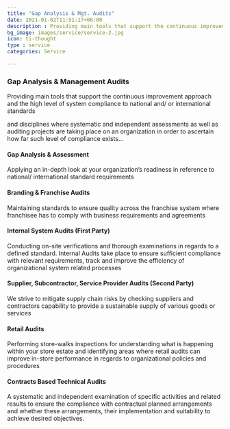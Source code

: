 ```yaml
---
title: "Gap Analysis & Mgt. Audits"
date: 2021-01-02T11:51:17+06:00
description : Providing main tools that support the continuous improvement approach and the high level of system compliance to national and/ or international standards and disciplines where systematic and independent assessments as well as auditing projects are taking place on an organization in order to ascertain how far such level of compliance exists…
bg_image: images/service/service-2.jpg
icon: ti-thought
type : service
categories: Service

---
```


### Gap Analysis & Management Audits

Providing main tools that support the continuous improvement approach and the high level of system compliance to national and/ or international standards

and disciplines where systematic and independent assessments as well as auditing projects are taking place on an organization in order to ascertain how far such level of compliance exists…

#### Gap Analysis & Assessment
Applying an in-depth look at your organization’s readiness in reference to  national/ international standard requirements

#### Branding & Franchise Audits
Maintaining standards to ensure quality across the franchise system where franchisee has to comply with business requirements and agreements

#### Internal System Audits (First Party)
Conducting on-site verifications and thorough examinations in regards to a defined standard. Internal Audits take place to ensure sufficient compliance with relevant requirements, track and improve the efficiency of organizational system related processes

#### Supplier, Subcontractor, Service Provider Audits (Second Party)

We strive to mitigate supply chain risks by checking suppliers and contractors capability to provide a sustainable supply of various goods or services

#### Retail Audits
Performing store-walks inspections for understanding what is happening within your store estate and identifying areas where retail audits can improve in-store performance in regards to organizational policies and procedures

#### Contracts Based Technical Audits
A systematic and independent examination of specific activities and related results to ensure the compliance with contractual planned arrangements and whether these arrangements, their implementation and suitability to achieve desired objectives.
